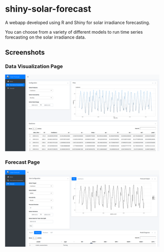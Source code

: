 # shiny-solar-forecast
A webapp developed using R and Shiny for solar irradiance forecasting.

You can choose from a variety of different models to run time series forecasting on the solar irradiance data.


## Screenshots

### Data Visualization Page

![Data Viz Page](https://raw.githubusercontent.com/theairbend3r/shiny-solar-forecast/master/screenshots/shiny-solar-forecast-viz.png)


### Forecast Page
![ForecastPage](https://raw.githubusercontent.com/theairbend3r/shiny-solar-forecast/master/screenshots/shiny-solar-forecast-forecast.png)

